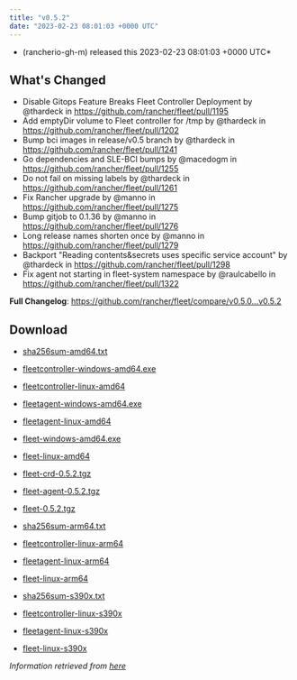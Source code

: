 ```yaml
---
title: "v0.5.2"
date: "2023-02-23 08:01:03 +0000 UTC"
---
```



*  (rancherio-gh-m) released this 2023-02-23 08:01:03 +0000 UTC*


## What's Changed
* Disable Gitops Feature Breaks Fleet Controller Deployment by @thardeck in https://github.com/rancher/fleet/pull/1195
* Add emptyDir volume to Fleet controller for /tmp by @thardeck in https://github.com/rancher/fleet/pull/1202
* Bump bci images in release/v0.5 branch by @thardeck in https://github.com/rancher/fleet/pull/1241
* Go dependencies and SLE-BCI bumps by @macedogm in https://github.com/rancher/fleet/pull/1255
* Do not fail on missing labels by @thardeck in https://github.com/rancher/fleet/pull/1261
* Fix Rancher upgrade by @manno in https://github.com/rancher/fleet/pull/1275
* Bump gitjob to 0.1.36 by @manno in https://github.com/rancher/fleet/pull/1276
* Long release names shorten once by @manno in https://github.com/rancher/fleet/pull/1279
* Backport "Reading contents&secrets uses specific service account" by @thardeck in https://github.com/rancher/fleet/pull/1298
* Fix agent not starting in fleet-system namespace by @raulcabello in https://github.com/rancher/fleet/pull/1322

**Full Changelog**: https://github.com/rancher/fleet/compare/v0.5.0...v0.5.2


## Download

* [sha256sum-amd64.txt](https://github.com/rancher/fleet/releases/download/v0.5.2/sha256sum-amd64.txt)

* [fleetcontroller-windows-amd64.exe](https://github.com/rancher/fleet/releases/download/v0.5.2/fleetcontroller-windows-amd64.exe)

* [fleetcontroller-linux-amd64](https://github.com/rancher/fleet/releases/download/v0.5.2/fleetcontroller-linux-amd64)

* [fleetagent-windows-amd64.exe](https://github.com/rancher/fleet/releases/download/v0.5.2/fleetagent-windows-amd64.exe)

* [fleetagent-linux-amd64](https://github.com/rancher/fleet/releases/download/v0.5.2/fleetagent-linux-amd64)

* [fleet-windows-amd64.exe](https://github.com/rancher/fleet/releases/download/v0.5.2/fleet-windows-amd64.exe)

* [fleet-linux-amd64](https://github.com/rancher/fleet/releases/download/v0.5.2/fleet-linux-amd64)

* [fleet-crd-0.5.2.tgz](https://github.com/rancher/fleet/releases/download/v0.5.2/fleet-crd-0.5.2.tgz)

* [fleet-agent-0.5.2.tgz](https://github.com/rancher/fleet/releases/download/v0.5.2/fleet-agent-0.5.2.tgz)

* [fleet-0.5.2.tgz](https://github.com/rancher/fleet/releases/download/v0.5.2/fleet-0.5.2.tgz)

* [sha256sum-arm64.txt](https://github.com/rancher/fleet/releases/download/v0.5.2/sha256sum-arm64.txt)

* [fleetcontroller-linux-arm64](https://github.com/rancher/fleet/releases/download/v0.5.2/fleetcontroller-linux-arm64)

* [fleetagent-linux-arm64](https://github.com/rancher/fleet/releases/download/v0.5.2/fleetagent-linux-arm64)

* [fleet-linux-arm64](https://github.com/rancher/fleet/releases/download/v0.5.2/fleet-linux-arm64)

* [sha256sum-s390x.txt](https://github.com/rancher/fleet/releases/download/v0.5.2/sha256sum-s390x.txt)

* [fleetcontroller-linux-s390x](https://github.com/rancher/fleet/releases/download/v0.5.2/fleetcontroller-linux-s390x)

* [fleetagent-linux-s390x](https://github.com/rancher/fleet/releases/download/v0.5.2/fleetagent-linux-s390x)

* [fleet-linux-s390x](https://github.com/rancher/fleet/releases/download/v0.5.2/fleet-linux-s390x)



*Information retrieved from [here](https://github.com/rancher/fleet/releases/tag/v0.5.2)*

